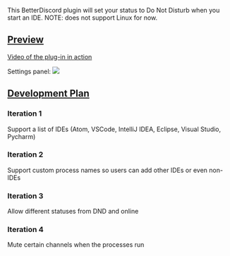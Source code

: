 This BetterDiscord plugin will set your status to Do Not Disturb when you start an IDE.
NOTE: does not support Linux for now.

## <u>Preview</u>

<a href = "https://drive.google.com/file/d/1mlylormHDZrJI3-j3WjWdJMCVeGqDnZe/view?usp=sharing">Video of the plug-in in action</a>

Settings panel:
<image src = "https://drive.google.com/file/d/1bUBz279tqW6jJaOAgHs1XTk-zi6sWQVi/view?usp=sharing"/>

## <u>Development Plan</u>

### Iteration 1

Support a list of IDEs (Atom, VSCode, IntelliJ IDEA, Eclipse, Visual Studio, Pycharm)

### Iteration 2

Support custom process names so users can add other IDEs or even non-IDEs

### Iteration 3

Allow different statuses from DND and online

### Iteration 4

Mute certain channels when the processes run
